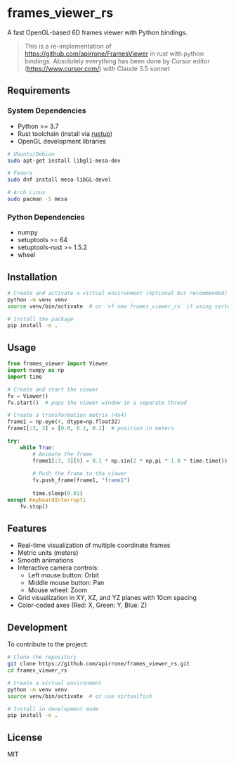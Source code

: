 # frames_viewer_rs

A fast OpenGL-based 6D frames viewer with Python bindings.

> This is a re-implementation of https://github.com/apirrone/FramesViewer in rust with python bindings.
> Absolutely everything has been done by Cursor editor (https://www.cursor.com/) with Claude 3.5 sonnet

## Requirements

### System Dependencies
- Python >= 3.7
- Rust toolchain (install via [rustup](https://rustup.rs/))
- OpenGL development libraries
```bash
# Ubuntu/Debian
sudo apt-get install libgl1-mesa-dev

# Fedora
sudo dnf install mesa-libGL-devel

# Arch Linux
sudo pacman -S mesa
```

### Python Dependencies
- numpy
- setuptools >= 64
- setuptools-rust >= 1.5.2
- wheel

## Installation

```bash
# Create and activate a virtual environment (optional but recommended)
python -m venv venv
source venv/bin/activate  # or `vf new frames_viewer_rs` if using virtualfish

# Install the package
pip install -e .
```

## Usage

```python
from frames_viewer import Viewer
import numpy as np
import time

# Create and start the viewer
fv = Viewer()
fv.start()  # pops the viewer window in a separate thread

# Create a transformation matrix (4x4)
frame1 = np.eye(4, dtype=np.float32)
frame1[:3, 3] = [0.0, 0.1, 0.1]  # position in meters

try:
    while True:
        # Animate the frame
        frame1[:3, 3][0] = 0.1 * np.sin(2 * np.pi * 1.0 * time.time())
        
        # Push the frame to the viewer
        fv.push_frame(frame1, "frame1")
        
        time.sleep(0.01)
except KeyboardInterrupt:
    fv.stop()
```

## Features

- Real-time visualization of multiple coordinate frames
- Metric units (meters)
- Smooth animations
- Interactive camera controls:
  - Left mouse button: Orbit
  - Middle mouse button: Pan
  - Mouse wheel: Zoom
- Grid visualization in XY, XZ, and YZ planes with 10cm spacing
- Color-coded axes (Red: X, Green: Y, Blue: Z)

## Development

To contribute to the project:

```bash
# Clone the repository
git clone https://github.com/apirrone/frames_viewer_rs.git
cd frames_viewer_rs

# Create a virtual environment
python -m venv venv
source venv/bin/activate  # or use virtualfish

# Install in development mode
pip install -e .
```

## License

MIT 